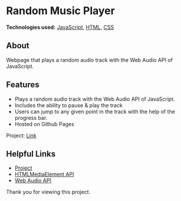 # Random Music Player

**Technologies used:** [JavaScript](https://javascript.info/), [HTML](https://developer.mozilla.org/en-US/docs/Web/HTML), [CSS](https://developer.mozilla.org/en-US/docs/Web/css)

## About

Webpage that plays a random audio track with the Web Audio API of JavaScript.

## Features

* Plays a random audio track with the Web Audio API of JavaScript. 
* Includes the ability to pause & play the track
* Users can jump to any given point in the track with the help of the progress bar.
* Hosted on Github Pages

Project: [Link](https://sumansourabh14.github.io/Music-App/)

## Helpful Links

* [Project](https://sumansourabh14.github.io/Music-App/)
* [HTMLMediaElement API](https://developer.mozilla.org/en-US/docs/Web/API/HTMLMediaElement)
* [Web Audio API](https://developer.mozilla.org/en-US/docs/Web/API/Web_Audio_API)

Thank you for viewing this project.
